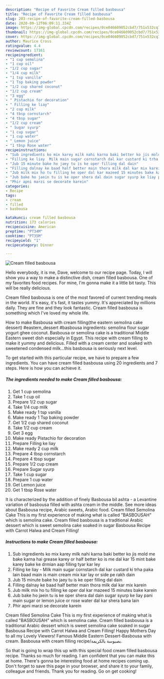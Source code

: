 ```yaml
---
description: "Recipe of Favorite Cream filled basbousa"
title: "Recipe of Favorite Cream filled basbousa"
slug: 203-recipe-of-favorite-cream-filled-basbousa
date: 2020-09-12T06:09:11.334Z
image: https://img-global.cpcdn.com/recipes/0ce046609052cbd7/751x532cq70/cream-filled-basbousa-recipe-main-photo.jpg
thumbnail: https://img-global.cpcdn.com/recipes/0ce046609052cbd7/751x532cq70/cream-filled-basbousa-recipe-main-photo.jpg
cover: https://img-global.cpcdn.com/recipes/0ce046609052cbd7/751x532cq70/cream-filled-basbousa-recipe-main-photo.jpg
author: Maurice Cross
ratingvalue: 4.4
reviewcount: 17161
recipeingredient:
- "1 cup semolina"
- "1 cup oil"
- "1/2 cup sugar"
- "1/4 cup milk"
- "1 tsp vanilla"
- "1 Tsp baking powder"
- "1/2 cup shared coconut"
- "1/2 cup cream"
- "3 egg"
- " Pistachio for decoration"
- " Filling ke liay"
- "2 cup milk"
- "4 tbsp cornstarch"
- "4 tbsp sugar"
- "1/2 cup cream"
- " Sugar syurp"
- "1 cup sugar"
- "1 cup water"
- " Lemon juice"
- "1 tbsp Rose water"
recipeinstructions:
- "Sub ingredients ko mix karey milk nahi karna baki better ko jis mold me bake karna hai grease karey or half better ko is me dal kar 15 mint bake karey bake ke drmian aap filling tyar kar ley"
- "Filling ke liay  Milk main sugar cornstarch dal kar custard ki trha paka lain baad main is main cream mix kar lay or side pe rakh dain"
- "Jub 15 minute bake ho jaey tu is ke oper filling dal dain"
- "Filling dalnay ke baad half better main thora milk dal kar mix karein"
- "Jub milk mix ho tu filling ke oper dal kar mazeed 15 minutes bake karein"
- "Jub bake ho jaein tu is ke oper shera dal dain sugar syurp ke liay pani main sugar or lemon juice or rose water dal kar shera bana lain"
- "Phir apni marzi se decorate karein"
categories:
- Recipe
tags:
- cream
- filled
- basbousa

katakunci: cream filled basbousa 
nutrition: 173 calories
recipecuisine: American
preptime: "PT34M"
cooktime: "PT35M"
recipeyield: "1"
recipecategory: Dinner

---
```



![Cream filled basbousa](https://img-global.cpcdn.com/recipes/0ce046609052cbd7/751x532cq70/cream-filled-basbousa-recipe-main-photo.jpg)

Hello everybody, it is me, Dave, welcome to our recipe page. Today, I will show you a way to make a distinctive dish, cream filled basbousa. One of my favorites food recipes. For mine, I'm gonna make it a little bit tasty. This will be really delicious.

Cream filled basbousa is one of the most favored of current trending meals in the world. It's easy, it's fast, it tastes yummy. It's appreciated by millions daily. They are fine and they look fantastic. Cream filled basbousa is something which I've loved my whole life.

How to make Basbousa with cream filling(the eastern semolina cake dessert) #eastern_dessert #basbousa ingredients: semolina flour sugar yogurt ghee coconut. Basbousa or semolina cake is a traditional Middle Eastern sweet dish especially in Egypt. This recipe with cream filling to make it yummy and delicious. Filled with a cream center and soaked with sweetened condensed milk…this basbousa is seriously next level.


To get started with this particular recipe, we have to prepare a few ingredients. You can have cream filled basbousa using 20 ingredients and 7 steps. Here is how you can achieve it.

<!--inarticleads1-->

##### The ingredients needed to make Cream filled basbousa:

1. Get 1 cup semolina
1. Take 1 cup oil
1. Prepare 1/2 cup sugar
1. Take 1/4 cup milk
1. Make ready 1 tsp vanilla
1. Make ready 1 Tsp baking powder
1. Get 1/2 cup shared coconut
1. Take 1/2 cup cream
1. Get 3 egg
1. Make ready  Pistachio for decoration
1. Prepare  Filling ke liay
1. Make ready 2 cup milk
1. Prepare 4 tbsp cornstarch
1. Prepare 4 tbsp sugar
1. Prepare 1/2 cup cream
1. Prepare  Sugar syurp
1. Take 1 cup sugar
1. Prepare 1 cup water
1. Get  Lemon juice
1. Get 1 tbsp Rose water


It is characterized by the addition of finely Basbousa bil ashta - a Levantine variation of basbousa filled with ashta cream in the middle. See more ideas about Basbousa recipe, Arabic sweets, Arabic food. Cream filled Semolina Cake This is my first experience of making what is called &#34;BASBOUSAH&#34; which is semolina cake. Cream filled basbousa is a traditional Arabic dessert which is sweet semolina cake soaked in sugar Basbousa Recipe with Carrot Halwa and Cream Filling! 

<!--inarticleads2-->

##### Instructions to make Cream filled basbousa:

1. Sub ingredients ko mix karey milk nahi karna baki better ko jis mold me bake karna hai grease karey or half better ko is me dal kar 15 mint bake karey bake ke drmian aap filling tyar kar ley
1. Filling ke liay  - Milk main sugar cornstarch dal kar custard ki trha paka lain baad main is main cream mix kar lay or side pe rakh dain
1. Jub 15 minute bake ho jaey tu is ke oper filling dal dain
1. Filling dalnay ke baad half better main thora milk dal kar mix karein
1. Jub milk mix ho tu filling ke oper dal kar mazeed 15 minutes bake karein
1. Jub bake ho jaein tu is ke oper shera dal dain sugar syurp ke liay pani main sugar or lemon juice or rose water dal kar shera bana lain
1. Phir apni marzi se decorate karein


Cream filled Semolina Cake This is my first experience of making what is called &#34;BASBOUSAH&#34; which is semolina cake. Cream filled basbousa is a traditional Arabic dessert which is sweet semolina cake soaked in sugar Basbousa Recipe with Carrot Halwa and Cream Filling! Happy Mothers Day to all my Lovely Viewers! Famous Middle Eastern Dessert-Basbousa with cream. Basbousa with cream filling recipe/بصبوسة بالكريمة. 

So that is going to wrap this up with this special food cream filled basbousa recipe. Thanks so much for reading. I am confident that you can make this at home. There's gonna be interesting food at home recipes coming up. Don't forget to save this page in your browser, and share it to your family, colleague and friends. Thank you for reading. Go on get cooking!
